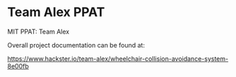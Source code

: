 # Team Alex PPAT
MIT PPAT: Team Alex

Overall project documentation can be found at:

https://www.hackster.io/team-alex/wheelchair-collision-avoidance-system-8e00fb
